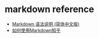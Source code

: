 # markdown reference

* [Markdown 语法说明 (简体中文版)](http://wowubuntu.com/markdown/index.html)
* [如何使用Markdown知乎](https://www.zhihu.com/question/20409634)